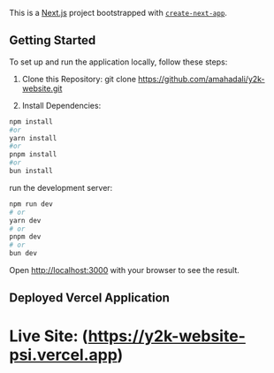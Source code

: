 This is a [Next.js](https://nextjs.org/) project bootstrapped with [`create-next-app`](https://github.com/vercel/next.js/tree/canary/packages/create-next-app).

## Getting Started

To set up and run the application locally, follow these steps:

1.	Clone this Repository: git clone https://github.com/amahadali/y2k-website.git 

2. Install Dependencies:

```bash
npm install
#or
yarn install
#or
pnpm install
#or
bun install
```

 run the development server:

```bash
npm run dev
# or
yarn dev
# or
pnpm dev
# or
bun dev
```

Open [http://localhost:3000](http://localhost:3000) with your browser to see the result.



## Deployed Vercel Application
 # Live Site: (https://y2k-website-psi.vercel.app)

